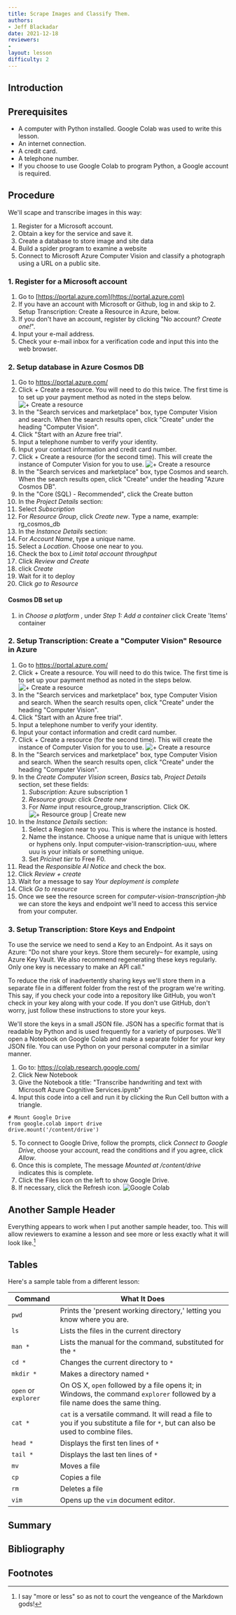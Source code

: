 ```yaml
---
title: Scrape Images and Classify Them.
authors:
- Jeff Blackadar
date: 2021-12-18
reviewers:
- 
layout: lesson
difficulty: 2
---
```



## Introduction




## Prerequisites

+ A computer with Python installed. Google Colab was used to write this lesson.
+ An internet connection.
+ A credit card.
+ A telephone number.
+ If you choose to use Google Colab to program Python, a Google account is required.

## Procedure
We'll scape and transcribe images in this way:
1. Register for a Microsoft account.
2. Obtain a key for the service and save it.
3. Create a database to store image and site data
4. Build a spider program to examine a website
5. Connect to Microsoft Azure Computer Vision and classify a photograph using a URL on a public site.

### 1. Register for a Microsoft account
1. Go to [https://portal.azure.com](https://portal.azure.com)
2. If you have an account with Microsoft or Github, log in and skip to 2. Setup Transcription: Create a Resource in Azure, below. 
3. If you don't have an account, register by clicking "No account? _Create one!_".
4. Input your e-mail address.
5. Check your e-mail inbox for a verification code and input this into the web browser.

### 2. Setup database in Azure Cosmos DB
1. Go to https://portal.azure.com/
2. Click + Create a resource. You will need to do this twice. The first time is to set up your payment method as noted in the steps below.
![+ Create a resource](/images/step2-2.png)
3. In the "Search services and marketplace" box, type Computer Vision and search. When the search results open, click "Create" under the heading "Computer Vision".
4. Click "Start with an Azure free trial".
5. Input a telephone number to verify your identity.
6. Input your contact information and credit card number.
7. Click + Create a resource (for the second time). This will create the instance of Computer Vision for you to use.
![+ Create a resource](/images/step2-2.png)
8. In the "Search services and marketplace" box, type Cosmos and search. When the search results open, click "Create" under the heading "Azure Cosmos DB".
9. In the "Core (SQL) - Recommended", click the Create button
10. In the _Project Details_ section:
11. Select _Subscription_
12. For _Resource Group_, click _Create new_. Type a name, example: rg_cosmos_db
13. In the _Instance Details_ section:
14. For _Account Name_, type a unique name.
15. Select a _Location_. Choose one near to you.
16. Check the box to _Limit total account throughput_
17. Click _Review and Create_
18. click _Create_
19. Wait for it to deploy
20. Click _go to Resource_
#### Cosmos DB set up
1. in _Choose a platform_ , under _Step 1: Add a container_ click Create 'Items' container
### 2. Setup Transcription: Create a "Computer Vision" Resource in Azure
1. Go to https://portal.azure.com/
2. Click + Create a resource. You will need to do this twice. The first time is to set up your payment method as noted in the steps below.
![+ Create a resource](/images/step2-2.png)
3. In the "Search services and marketplace" box, type Computer Vision and search. When the search results open, click "Create" under the heading "Computer Vision".
4. Click "Start with an Azure free trial".
5. Input a telephone number to verify your identity.
6. Input your contact information and credit card number.
7. Click + Create a resource (for the second time). This will create the instance of Computer Vision for you to use.
![+ Create a resource](/images/step2-2.png)
8. In the "Search services and marketplace" box, type Computer Vision and search. When the search results open, click "Create" under the heading "Computer Vision".
9. In the _Create Computer Vision_ screen, _Basics_ tab, _Project Details_ section, set these fields:
	1. _Subscription_: Azure subscription 1
	2. _Resource group_: click _Create new_
	3. For _Name_ input resource_group_transcription. Click OK.
 ![+ Resource group | Create new](/images/step2-9.png)
 10. In the _Instance Details_ section:
	 1. Select a Region near to you. This is where the instance is hosted.
	 2. Name the instance. Choose a unique name that is unique with letters or hyphens only. Input computer-vision-transcription-uuu, where uuu is your initials or something unique.
	 3. Set _Pricinet tier_ to Free F0.
11. Read the _Responsible AI Notice_ and check the box.
12. Click _Review + create_
13. Wait for a message to say _Your deployment is complete_
14. Click _Go to resource_
15. Once we see the resource screen for _computer-vision-transcription-jhb_ we can store the keys and endpoint we'll need to access this service from your computer.

### 3. Setup Transcription: Store Keys and Endpoint
To use the service we need to send a Key to an Endpoint. As it says on Azure: "Do not share your keys. Store them securely– for example, using Azure Key Vault. We also recommend regenerating these keys regularly. Only one key is necessary to make an API call."

To reduce the risk of inadvertently sharing keys we'll store them in a separate file in a different folder from the rest of the program we're writing. This say, if you check your code into a repository like GitHub, you won't check in your key along with your code. If you don't use GitHub, don't worry, just follow these instructions to store your keys.

We'll store the keys in a small JSON file. JSON has a specific format that is readable by Python and is used frequently for a variety of purposes. 
We'll open a Notebook on Google Colab and make a separate folder for your key JSON file. You can use Python on your personal computer in a similar manner.

1. Go to: https://colab.research.google.com/
2. Click New Notebook
3. Give the Notebook a title: "Transcribe handwriting and text with Microsoft Azure Cognitive Services.ipynb"
4. Input this code into a cell and run it by clicking the Run Cell button with a triangle.
```
# Mount Google Drive
from google.colab import drive
drive.mount('/content/drive')
```
5. To connect to Google Drive, follow the prompts, click _Connect to Google Drive_, choose your account, read the conditions and if you agree, click _Allow_.
6. Once this is complete, The message _Mounted at /content/drive_ indicates this is complete.
7. Click the Files icon on the left to show Google Drive.
8. If necessary, click the Refresh icon.
![Google Colab](/images/step3-8.png)


 


## Another Sample Header

Everything appears to work when I put another sample header, too. This will allow reviewers to examine a lesson and see more or less exactly what it will look like.[^1]

## Tables

Here's a sample table from a different lesson:


| Command | What It Does |
|---------|--------------|
| `pwd` | Prints the 'present working directory,' letting you know where you are. |
| `ls` | Lists the files in the current directory
| `man *` | Lists the manual for the command, substituted for the `*`
| `cd *` | Changes the current directory to `*`
| `mkdir *` | Makes a directory named `*`
| `open` or `explorer` | On OS X, `open` followed by a file opens it; in Windows, the command `explorer` followed by a file name does the same thing.
| `cat *` | `cat` is a versatile command. It will read a file to you if you substitute a file for `*`, but can also be used to combine files.
| `head *` | Displays the first ten lines of `*`
| `tail *` | Displays the last ten lines of `*`
| `mv` | Moves a file
| `cp` | Copies a file
| `rm` | Deletes a file
| `vim` | Opens up the `vim` document editor.

## Summary


## Bibliography


## Footnotes


[^1]: I say "more or less" so as not to court the vengeance of the Markdown gods!